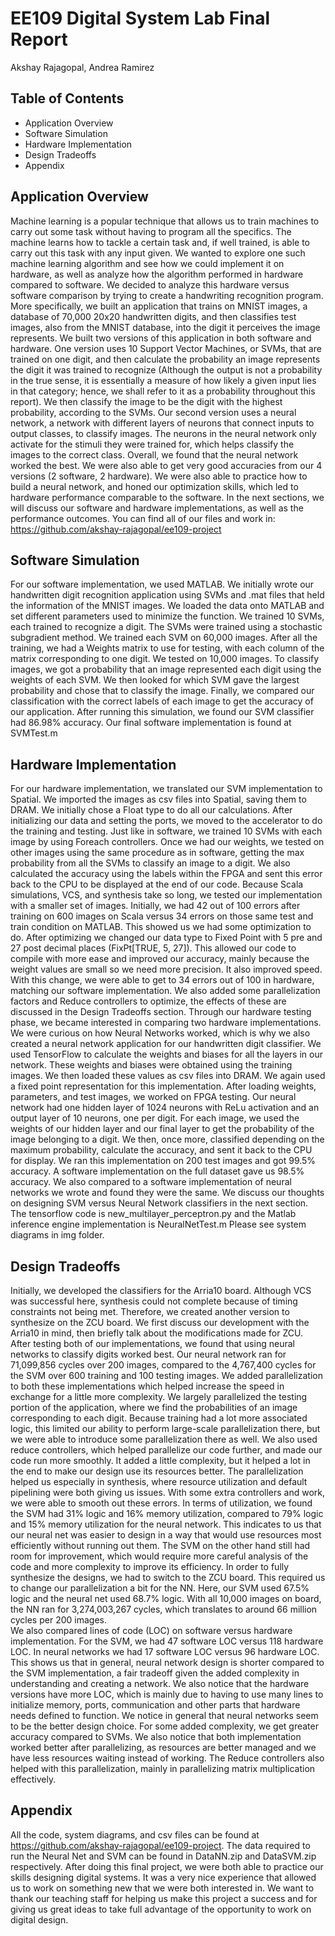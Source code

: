 # EE109 Digital System Lab Final Report
Akshay Rajagopal, Andrea Ramirez
## Table of Contents
- Application Overview
- Software Simulation
- Hardware Implementation
- Design Tradeoffs
- Appendix

## Application Overview
Machine learning is a popular technique that allows us to train machines to carry out some task without having to program all the specifics. The machine learns how to tackle a certain task and, if well trained, is able to carry out this task with any input given. We wanted to explore one such machine learning algorithm and see how we could implement it on hardware, as well as analyze how the algorithm performed in hardware compared to software. We decided to analyze this hardware versus software comparison by trying to create a handwriting recognition program. More specifically, we built an application that trains on MNIST images, a database of 70,000 20x20 handwritten digits, and then classifies test images, also from the MNIST database, into the digit it perceives the image represents. 
We built two versions of this application in both software and hardware. One version uses 10 Support Vector Machines, or SVMs, that are trained on one digit, and then calculate the probability an image represents the digit it was trained to recognize (Although the output is not a probability in the true sense, it is essentially a measure of how likely a given input lies in that category; hence, we shall refer to it as a probability throughout this report). We then classify the image to be the digit with the highest probability, according to the SVMs. Our second version uses a neural network, a network with different layers of neurons that connect inputs to output classes, to classify images. The neurons in the neural network only activate for the stimuli they were trained for, which helps classify the images to the correct class. 
Overall, we found that the neural network worked the best. We were also able to get very good accuracies from our 4 versions (2 software, 2 hardware). We were also able to practice how to build a neural network, and honed our optimization skills, which led to hardware performance comparable to the software. In the next sections, we will discuss our software and hardware implementations, as well as the performance outcomes.
You can find all of our files and work in: https://github.com/akshay-rajagopal/ee109-project

## Software Simulation 
For our software implementation, we used MATLAB. We initially wrote our handwritten digit recognition application using SVMs and .mat files that held the information of the MNIST images. We loaded the data onto MATLAB and set different parameters used to minimize the function. We trained 10 SVMs, each trained to recognize a digit. The SVMs were trained using a stochastic subgradient method. We trained each SVM on 60,000 images. After all the training, we had a Weights matrix to use for testing, with each column of the matrix corresponding to one digit. We tested on 10,000 images. To classify images, we got a probability that an image represented each digit using the weights of each SVM. We then looked for which SVM gave the largest probability and chose that to classify the image. Finally, we compared our classification with the correct labels of each image to get the accuracy of our application. After running this simulation, we found our SVM classifier had 86.98% accuracy.  Our final software implementation is found at SVMTest.m

## Hardware Implementation
For our hardware implementation, we translated our SVM implementation to Spatial. We imported the images as csv files into Spatial, saving them to DRAM. We initially chose a Float type to do all our calculations. After initializing our data and setting the ports, we moved to the accelerator to do the training and testing. Just like in software, we trained 10 SVMs with each image by using Foreach controllers. Once we had our weights, we tested on other images using the same procedure as in software, getting the max probability from all the SVMs to classify an image to a digit. We also calculated the accuracy using the labels within the FPGA and sent this error back to the CPU to be displayed at the end of our code. Because Scala simulations, VCS, and synthesis take so long, we tested our implementation with a smaller set of images. Initially, we had 42 out of 100 errors after training on 600 images on Scala versus 34 errors on those same test and train condition on MATLAB. This showed us we had some optimization to do. 
After optimizing we changed our data type to Fixed Point with 5 pre and 27 post decimal places (FixPt[TRUE, 5, 27]). This allowed our code to compile with more ease and improved our accuracy, mainly because the weight values are small so we need more precision. It also improved speed. With this change, we were able to get to 34 errors out of 100 in hardware, matching our software implementation. We also added some parallelization factors and Reduce controllers to optimize, the effects of these are discussed in the Design Tradeoffs section.
Through our hardware testing phase, we became interested in comparing two hardware implementations. We were curious on how Neural Networks worked, which is why we also created a neural network application for our handwritten digit classifier. We used TensorFlow to calculate the weights and biases for all the layers in our network. These weights and biases were obtained using the training images. We then loaded these values as csv files into DRAM. We again used a fixed point representation for this implementation. After loading weights, parameters, and test images, we worked on FPGA testing. Our neural network had one hidden layer of 1024 neurons with ReLu activation and an output layer of 10 neurons, one per digit. For each image, we used the weights of our hidden layer and our final layer to get the probability of the image belonging to a digit. We then, once more, classified depending on the maximum probability, calculate the accuracy, and sent it back to the CPU for display. We ran this implementation on 200 test images and got 99.5% accuracy. A software implementation on the full dataset gave us 98.5% accuracy.  We also compared to a software implementation of neural networks we wrote and found they were the same. We discuss our thoughts on designing SVM versus Neural Network classifiers in the next section.  The tensorflow code is new_multilayer_perceptron.py and the Matlab inference engine implementation is NeuralNetTest.m
Please see system diagrams in img folder.

## Design Tradeoffs
Initially, we developed the classifiers for the Arria10 board.  Although VCS was successful here, synthesis could not complete because of timing constraints not being met.  Therefore, we created another version to synthesize on the ZCU board.  We first discuss our development with the Arria10 in mind, then briefly talk about the modifications made for ZCU.
After testing both of our implementations, we found that using neural networks to classify digits worked best. Our neural network ran for 71,099,856 cycles over 200 images, compared to the 4,767,400 cycles for the SVM over 600 training and 100 testing images. We added parallelization to both these implementations which helped increase the speed in exchange for a little more complexity. We largely parallelized the testing portion of the application, where we find the probabilities of an image corresponding to each digit. Because training had a lot more associated logic, this limited our ability to perform large-scale parallelization there, but we were able to introduce some parallelization there as well.  We also used reduce controllers, which helped parallelize our code further, and made our code run more smoothly. It added a little complexity, but it helped a lot in the end to make our design use its resources better. The parallelization helped us especially in synthesis, where resource utilization and default pipelining were both giving us issues. With some extra controllers and work, we were able to smooth out these errors. 
In terms of utilization, we found the SVM had 31% logic and 16% memory utilization, compared to 79% logic and 15% memory utilization for the neural network. This indicates to us that our neural net was easier to design in a way that would use resources most efficiently without running out them. The SVM on the other hand still had room for improvement, which would require more careful analysis of the code and more complexity to improve its efficiency. 
In order to fully synthesize the designs, we had to switch to the ZCU board.  This required us to change our parallelization a bit for the NN.  Here, our SVM used 67.5% logic and the neural net used 68.7% logic.  With all 10,000 images on board, the NN ran for 3,274,003,267 cycles, which translates to around 66 million cycles per 200 images.  
We also compared lines of code (LOC) on software versus hardware implementation. For the SVM, we had 47 software LOC versus 118 hardware LOC. In neural networks we had 17 software LOC versus 96 hardware LOC. This shows us that in general, neural network design is shorter compared to the SVM implementation, a fair tradeoff given the added complexity in understanding and creating a network. We also notice that the hardware versions have more LOC, which is mainly due to having to use many lines to initialize memory, ports, communication and other parts that hardware needs defined to function. 
We notice in general that neural networks seem to be the better design choice. For some added complexity, we get greater accuracy compared to SVMs. We also notice that both implementation worked better after parallelizing, as resources are better managed and we have less resources waiting instead of working. The Reduce controllers also helped with this parallelization, mainly in parallelizing matrix multiplication effectively. 

## Appendix
All the code, system diagrams, and csv files can be found at https://github.com/akshay-rajagopal/ee109-project.  The data required to run the Neural Net and SVM can be found in DataNN.zip and DataSVM.zip respectively.
After doing this final project, we were both able to practice our skills designing digital systems. It was a very nice experience that allowed us to work on something new that we were both interested in. We want to thank our teaching staff for helping us make this project a success and for giving us great ideas to take full advantage of the opportunity to work on digital design.
